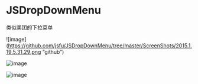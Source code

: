 # JSDropDownMenu
类似美团的下拉菜单

![image](https://github.com/jsfu/JSDropDownMenu/tree/master/ScreenShots/2015.1.19.5.31.29.png “github”)

![image](https://github.com/jsfu/JSDropDownMenu/tree/master/ScreenShots/2015.1.27.2.00.03.png)

![image](https://github.com/jsfu/JSDropDownMenu/tree/master/ScreenShots/2015.1.27.2.00.06.png)